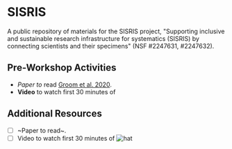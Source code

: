 # SISRIS
A public repository of materials for the SISRIS project, "Supporting inclusive and sustainable research infrastructure for systematics (SISRIS) by connecting scientists and their specimens" (NSF #2247631, #2247632).

## Pre-Workshop Activities

- _Paper to_ read [Groom et al. 2020](https://doi.org/10.1093/database/baaa072).
- **Video** to watch first 30 minutes of

## Additional Resources
- [ ] ~Paper to read~.
- [ ] Video to watch first 30 minutes of
![hat](https://user-images.githubusercontent.com/19411979/211651635-ee208363-a3a0-4f5d-a5ca-7c660dbad032.jpg)
